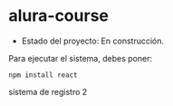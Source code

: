 # alura-course
- Estado del proyecto: En construcción.

Para ejecutar el sistema, debes poner:

```npm install react```

sistema de registro 2
